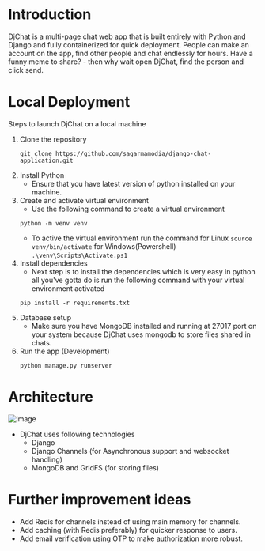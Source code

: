 # Introduction
DjChat is a multi-page chat web app that is built entirely with Python and Django and fully containerized for quick deployment. People can make an account on the app, find other people and chat endlessly for hours. Have a funny meme to share? - then why wait open DjChat, find the person and click send. 

# Local Deployment
Steps to launch DjChat on a local machine 

1. Clone the repository
   ```
   git clone https://github.com/sagarmamodia/django-chat-application.git
   ```
2. Install Python 
   - Ensure that you have latest version of python installed on your machine.
3. Create and activate virtual environment 
   - Use the following command to create a virtual environment
   ```
   python -m venv venv
   ```
   - To active the virtual environment run the command for Linux
   ```source venv/bin/activate```
   for Windows(Powershell)
   ```.\venv\Scripts\Activate.ps1```
5. Install dependencies
   - Next step is to install the dependencies which is very easy in python all you've gotta do is run the following command with your virtual environment activated
   ```
   pip install -r requirements.txt
   ```
7. Database setup
   - Make sure you have MongoDB installed and running at 27017 port on your system because DjChat uses mongodb to store files shared in chats.
8. Run the app (Development)
   ```
   python manage.py runserver
   ```
   
# Architecture
   ![image](https://github.com/user-attachments/assets/783c969c-da52-43a4-997a-57295e2be339)
   - DjChat uses following technologies
     - Django
     - Django Channels (for Asynchronous support and websocket handling)
     - MongoDB and GridFS (for storing files)
     
# Further improvement ideas
   - Add Redis for channels instead of using main memory for channels.
   - Add caching (with Redis preferably) for quicker response to users.
   - Add email verification using OTP to make authorization more robust.
